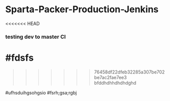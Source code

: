 
# Sparta-Packer-Production-Jenkins
<<<<<<< HEAD

### testing dev to master CI

#fdsfs
=======
>>>>>>> 76458df22dfeb32285a307be702be7ac2fae7ee3
bfddhdhhdhdhdghd


#ufhsduihgsohgsio
#fsrh;gsa;rgbj
